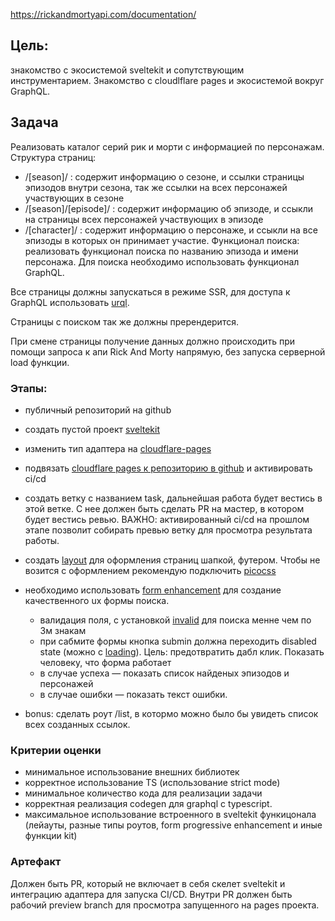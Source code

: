 https://rickandmortyapi.com/documentation/

## Цель: 
знакомство с экосистемой sveltekit и сопутствующим инструментарием. Знакомство с cloudlflare pages и экосистемой вокруг GraphQL.

## Задача
Реализовать каталог серий рик и морти с информацией по персонажам.
Структура страниц: 
- /[season]/ :  содержит информацию о сезоне, и ссылки страницы эпизодов внутри сезона, так же ссылки на всех персонажей участвующих в сезоне
- /[season]/[episode]/ : содержит информацию об эпизоде, и ссыкли на страницы всех персонажей участвующих в эпизоде
- /[character]/ : содержит информацию о персонаже, и ссыкли на все эпизоды в которых он принимает участие.
Функционал поиска: реализовать функционал поиска по названию эпизода и имени персонажа. Для поиска необходимо использовать функционал GraphQL.

Все страницы должны запускаться в режиме SSR, для доступа к GraphQL использовать [urql](https://github.com/urql-graphql/urql). 

Страницы с поиском так же должны пререндерится.

При смене страницы получение данных должно происходить при помощи запроса к апи Rick And Morty напрямую, без запуска серверной load функции.
### Этапы:
- публичный репозиторий на github
- создать пустой проект [sveltekit](https://kit.svelte.dev/docs/creating-a-project)
- изменить тип адаптера на [cloudflare-pages](https://kit.svelte.dev/docs/adapter-cloudflare)
- подвязать [cloudflare pages к репозиторию в github](https://developers.cloudflare.com/pages/get-started/git-integration/) и активировать ci/cd
- создать ветку с названием task, дальнейшая работа будет вестись в этой ветке. С нее должен быть сделать PR на мастер, в котором будет вестись ревью. ВАЖНО: активированный ci/cd на прошлом этапе позволит собирать превью ветку для просмотра результата работы.
- создать [layout](https://kit.svelte.dev/docs/routing#layout) для оформления страниц шапкой, футером. Чтобы не возится с оформлением рекомендую подключить [picocss](https://picocss.com/docs)
- необходимо использовать [form enhancement](https://kit.svelte.dev/docs/form-actions#progressive-enhancement) для создание качественного ux формы поиска.
	- валидация поля, с установкой [invalid](https://picocss.com/docs/forms/input#validation-states) для поиска менне чем по 3м знакам
	- при сабмите формы кнопка submin должна переходить disabled state (можно с [loading](https://picocss.com/docs/loading)). Цель: предотвратить дабл клик. Показать человеку, что форма работает
	- в случае успеха — показать список найденых эпизодов и персонажей
	- в случае ошибки — показать текст ошибки. 

- bonus: сделать роут /list, в котормо можно было бы увидеть список всех созданных ссылок.

### Критерии оценки
- минимальное использование внешних библиотек
- корректное использование TS (использование strict mode)
- минимальное количество кода для реализации задачи
- корректная реализация codegen для graphql с typescript.
- максимальное использование встроенного в sveltekit функицонала (лейауты, разные типы роутов, form progressive enhancement и иные функции kit)

### Артефакт
Должен быть PR, который не включает в себя скелет sveltekit и интеграцию адаптера для запуска CI/CD. Внутри PR должен быть рабочий preview branch для просмотра запущенного на pages проекта.
